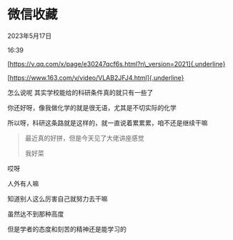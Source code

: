 # 微信收藏


2023年5月17日

16:39

 

[https://v.qq.com/x/page/e30247qcf6s.html?n\_version=2021]{.underline}

[https://www.163.com/v/video/VLAB2JFJ4.html]{.underline}

怎么说呢 其实学校能给的科研条件真的就只有一些了

你还好呀，像我做化学的就是很无语，尤其是不切实际的化学

所以呀，科研这条路就是这样的，就一直说着累累累，咱不还是继续干嘛

> 最近真的好拼，但是今天见了大佬讲座感觉
>
> 我好菜

哎呀

人外有人嘛

知道别人这么厉害自己就努力去干嘛

虽然达不到那种高度

但是学者的态度和刻苦的精神还是能学习的

 
